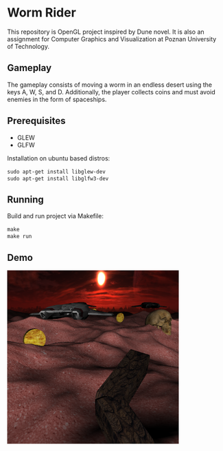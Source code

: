 # Worm Rider
This repository is OpenGL project inspired by Dune novel. It is also an assignment for Computer Graphics and Visualization at Poznan University of Technology.

## Gameplay
The gameplay consists of moving a worm in an endless desert using the keys A, W, S, and D. Additionally, the player collects coins and must avoid enemies in the form of spaceships.

## Prerequisites
- GLEW
- GLFW

Installation on ubuntu based distros: <br>
```shell
sudo apt-get install libglew-dev
sudo apt-get install libglfw3-dev
```

## Running
Build and run project via Makefile: <br>
```shell
make
make run
```

## Demo
[//]: ![](demo/gameplay.png)
<img src='demo/gameplay.png' width='400'>

